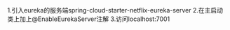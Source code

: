 1.引入eureka的服务端spring-cloud-starter-netflix-eureka-server
2.在主启动类上加上@EnableEurekaServer注解
3.访问localhost:7001